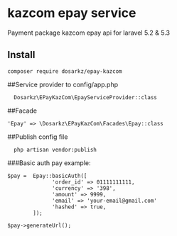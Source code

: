 # kazcom epay service
Payment package kazcom epay api for laravel 5.2 & 5.3
## Install
```
composer require dosarkz/epay-kazcom
```

##Service provider to config/app.php

```
  Dosarkz\EPayKazCom\EpayServiceProvider::class
```

##Facade 

``` 
'Epay' => \Dosarkz\EPayKazCom\Facades\Epay::class
```

##Publish config file 

```
  php artisan vendor:publish
```

###Basic auth pay example:

```
$pay =  Epay::basicAuth([
              'order_id' => 01111111111,
              'currency' => '398',
              'amount' => 9999,
              'email' => 'your-email@gmail.com'
              'hashed' => true,
        ]);
          
$pay->generateUrl();
```

